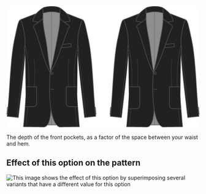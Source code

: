 ![Front pocket depth](frontpocketdepth.svg)

The depth of the front pockets, as a factor of the space between your waist and hem.

## Effect of this option on the pattern

![This image shows the effect of this option by superimposing several variants that have a different value for this option](jaeger\_frontpocketdepth\_sample.svg "Effect of this option on the pattern")
